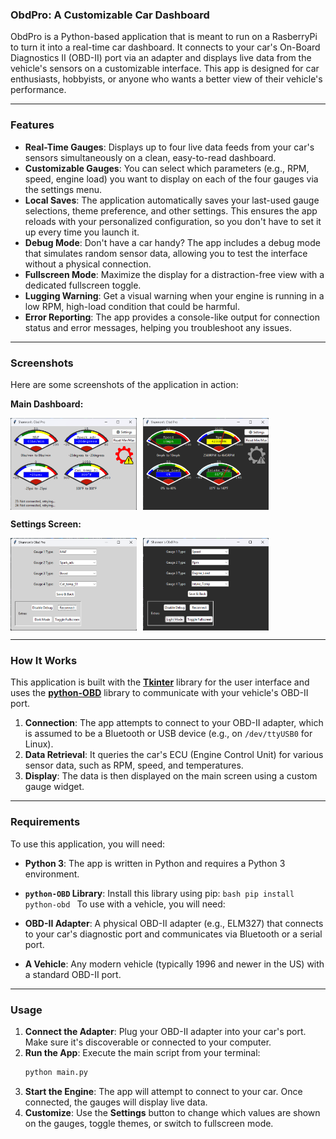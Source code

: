 ### ObdPro: A Customizable Car Dashboard

ObdPro is a Python-based application that is meant to run on a RasberryPi to turn it into a real-time car dashboard. It connects to your car's On-Board Diagnostics II (OBD-II) port via an adapter and displays live data from the vehicle's sensors on a customizable interface. This app is designed for car enthusiasts, hobbyists, or anyone who wants a better view of their vehicle's performance.

---

### Features

- **Real-Time Gauges**: Displays up to four live data feeds from your car's sensors simultaneously on a clean, easy-to-read dashboard.
- **Customizable Gauges**: You can select which parameters (e.g., RPM, speed, engine load) you want to display on each of the four gauges via the settings menu.
- **Local Saves**: The application automatically saves your last-used gauge selections, theme preference, and other settings. This ensures the app reloads with your personalized configuration, so you don't have to set it up every time you launch it.
- **Debug Mode**: Don't have a car handy? The app includes a debug mode that simulates random sensor data, allowing you to test the interface without a physical connection.
- **Fullscreen Mode**: Maximize the display for a distraction-free view with a dedicated fullscreen toggle.
- **Lugging Warning**: Get a visual warning when your engine is running in a low RPM, high-load condition that could be harmful.
- **Error Reporting**: The app provides a console-like output for connection status and error messages, helping you troubleshoot any issues.

---

### Screenshots

Here are some screenshots of the application in action:

**Main Dashboard:**

<div style="display: flex;">
  <img src="./assets/photos/obdProMainConnecting.png" alt="Main Dashboard" style="width: 40%; margin-right: 5px;">
  <img src="./assets/photos/obdProMainDark.png" alt="Dashboard in Dark theme" style="width: 40%; margin-left: 5px;">
</div>

**Settings Screen:**

<div style="display: flex;">
  <img src="./assets/photos/obdProSettingsLight.png" alt="Light Theme Settings" style="width: 40%; margin-right: 5px;">
  <img src="./assets/photos/obdProSettingsDark.png" alt="Dark Theme Settings" style="width: 40%; margin-left: 5px;">
</div>

---

### How It Works

This application is built with the **[Tkinter](https://docs.python.org/3/library/tkinter.html)** library for the user interface and uses the **[python-OBD](https://python-obd.readthedocs.io/en/latest/)** library to communicate with your vehicle's OBD-II port.

1.  **Connection**: The app attempts to connect to your OBD-II adapter, which is assumed to be a Bluetooth or USB device (e.g., on `/dev/ttyUSB0` for Linux).
2.  **Data Retrieval**: It queries the car's ECU (Engine Control Unit) for various sensor data, such as RPM, speed, and temperatures.
3.  **Display**: The data is then displayed on the main screen using a custom gauge widget.

---

### Requirements

To use this application, you will need:

- **Python 3**: The app is written in Python and requires a Python 3 environment.
- **`python-OBD` Library**: Install this library using pip:
  `bash
pip install python-obd
`
  To use with a vehicle, you will need:

- **OBD-II Adapter**: A physical OBD-II adapter (e.g., ELM327) that connects to your car's diagnostic port and communicates via Bluetooth or a serial port.
- **A Vehicle**: Any modern vehicle (typically 1996 and newer in the US) with a standard OBD-II port.

---

### Usage

1.  **Connect the Adapter**: Plug your OBD-II adapter into your car's port. Make sure it's discoverable or connected to your computer.
2.  **Run the App**: Execute the main script from your terminal:
    ```bash
    python main.py
    ```
3.  **Start the Engine**: The app will attempt to connect to your car. Once connected, the gauges will display live data.
4.  **Customize**: Use the **Settings** button to change which values are shown on the gauges, toggle themes, or switch to fullscreen mode.
